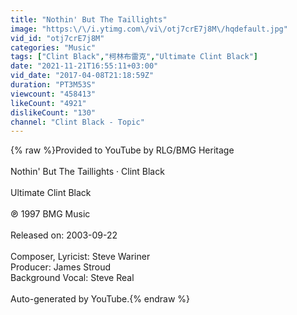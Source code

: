 ```yaml
---
title: "Nothin' But The Taillights"
image: "https:\/\/i.ytimg.com\/vi\/otj7crE7j8M\/hqdefault.jpg"
vid_id: "otj7crE7j8M"
categories: "Music"
tags: ["Clint Black","柯林布雷克","Ultimate Clint Black"]
date: "2021-11-21T16:55:11+03:00"
vid_date: "2017-04-08T21:18:59Z"
duration: "PT3M53S"
viewcount: "458413"
likeCount: "4921"
dislikeCount: "130"
channel: "Clint Black - Topic"
---
```

{% raw %}Provided to YouTube by RLG/BMG Heritage<br /><br />Nothin' But The Taillights · Clint Black<br /><br />Ultimate Clint Black<br /><br />℗ 1997 BMG Music<br /><br />Released on: 2003-09-22<br /><br />Composer, Lyricist: Steve Wariner<br />Producer: James Stroud<br />Background  Vocal: Steve Real<br /><br />Auto-generated by YouTube.{% endraw %}

